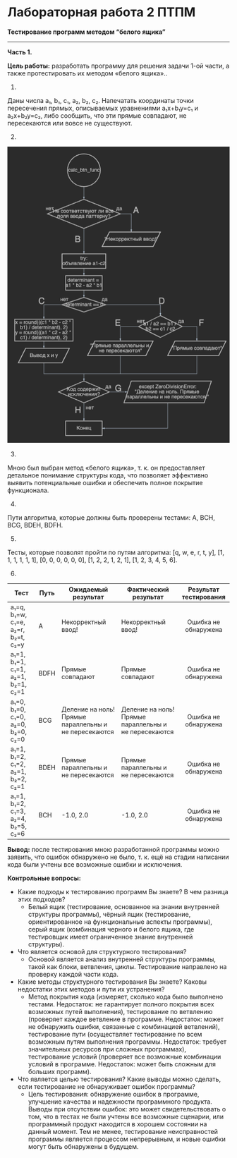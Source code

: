 # Лабораторная работа 2 ПТПМ

**Тестирование программ методом “белого ящика”**

___

**Часть 1.**

**Цель работы:** разработать программу для решения задачи 1-ой части, а также протестировать их методом «белого ящика»..

1.
Даны числа a₁, b₁, c₁, a₂, b₂, c₂. Напечатать координаты точки пересечения прямых, описываемых уравнениями a₁x+b₁y=c₁ и a₂x+b₂y=c₂, либо сообщить, что эти прямые совпадают, не пересекаются или вовсе не существуют.

2.
![diagram](other/pics/diagram1.png)

3.
Мною был выбран метод «белого ящика», т. к. он предоставляет детальное понимание структуры кода, что позволяет эффективно выявить потенциальные ошибки и обеспечить полное покрытие функционала.

4.
Пути алгоритма, которые должны быть проверены тестами: A, BCH, BCG, BDEH, BDFH.

5.
Тесты, которые позволят пройти по путям алгоритма: [q, w, e, r, t, y], [1, 1, 1, 1, 1, 1], [0, 0, 0, 0, 0, 0], [1, 2, 2, 1, 2, 1], [1, 2, 3, 4, 5, 6].

6.
| Тест                               | Путь | Ожидаемый результат                                   | Фактический результат                                 | Результат тестирования |
|------------------------------------|------|-------------------------------------------------------|-------------------------------------------------------|:----------------------:|
| a₁=q, b₁=w, c₁=e, a₂=r, b₂=t, c₂=y | A    | Некорректный ввод!                                    | Некорректный ввод!                                    |  Ошибка не обнаружена  |
| a₁=1, b₁=1, c₁=1, a₂=1, b₂=1, c₂=1 | BDFH | Прямые совпадают                                      | Прямые совпадают                                      |  Ошибка не обнаружена  |
| a₁=0, b₁=0, c₁=0, a₂=0, b₂=0, c₂=0 | BCG  | Деление на ноль! Прямые параллельны и не пересекаются | Деление на ноль! Прямые параллельны и не пересекаются |  Ошибка не обнаружена  |
| a₁=1, b₁=2, c₁=2, a₂=1, b₂=2, c₂=1 | BDEH | Прямые параллельны и не пересекаются                  | Прямые параллельны и не пересекаются                  |  Ошибка не обнаружена  |
| a₁=1, b₁=2, c₁=3, a₂=4, b₂=5, c₂=6 | BCH  | -1.0, 2.0                                             | -1.0, 2.0                                             |  Ошибка не обнаружена  |

**Вывод:** после тестирования мною разработанной программы можно заявить, что ошибок обнаружено не было, т. к. ещё на стадии написании кода были учтены все возможные ошибки и исключения.

**Контрольные вопросы:**
- Какие подходы к тестированию программ Вы знаете? В чем разница этих подходов?
  - Белый ящик (тестирование, основанное на знании внутренней структуры программы), чёрный ящик (тестирование, ориентированное на функциональные аспекты программы), серый ящик (комбинация черного и белого ящика, где тестировщик имеет ограниченное знание внутренней структуры).
- Что является основой для структурного тестирования?
  - Основой является анализ внутренней структуры программы, такой как блоки, ветвления, циклы. Тестирование направлено на проверку каждой части кода.
- Какие методы структурного тестирования Вы знаете? Каковы недостатки этих методов и пути их устранения?
  - Метод покрытия кода (измеряет, сколько кода было выполнено тестами. Недостаток: не гарантирует полного покрытия всех возможных путей выполнения), тестирование по ветвлению (проверяет каждое ветвление в программе. Недостаток: может не обнаружить ошибки, связанные с комбинацией ветвлений), тестирование пути (осуществляет тестирование по всем возможным путям выполнения программы. Недостаток: требует значительных ресурсов при сложных программах), тестирование условий (проверяет все возможные комбинации условий в программе. Недостаток: может быть сложным для больших программ).
- Что является целью тестирования? Какие выводы можно сделать, если тестирование не обнаруживает ошибок программы?
  - Цель тестирования: обнаружение ошибок в программе, улучшение качества и надежности программного продукта. Выводы при отсутствии ошибок: это может свидетельствовать о том, что в тестах не были учтены все возможные сценарии, или программный продукт находится в хорошем состоянии на данный момент. Тем не менее, тестирование неисправностей программы является процессом непрерывным, и новые ошибки могут быть обнаружены в будущем.
